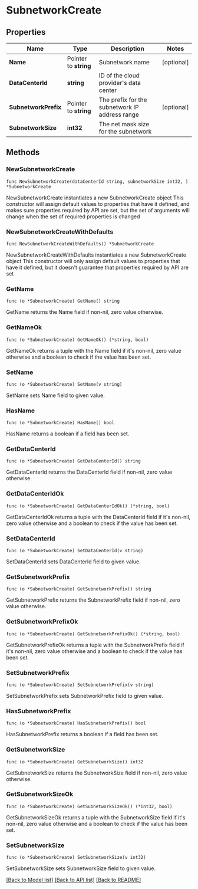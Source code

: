 # SubnetworkCreate

## Properties

Name | Type | Description | Notes
------------ | ------------- | ------------- | -------------
**Name** | Pointer to **string** | Subnetwork name | [optional] 
**DataCenterId** | **string** | ID of the cloud provider&#39;s data center | 
**SubnetworkPrefix** | Pointer to **string** | The prefix for the subnetwork IP address range | [optional] 
**SubnetworkSize** | **int32** | The net mask size for the subnetwork | 

## Methods

### NewSubnetworkCreate

`func NewSubnetworkCreate(dataCenterId string, subnetworkSize int32, ) *SubnetworkCreate`

NewSubnetworkCreate instantiates a new SubnetworkCreate object
This constructor will assign default values to properties that have it defined,
and makes sure properties required by API are set, but the set of arguments
will change when the set of required properties is changed

### NewSubnetworkCreateWithDefaults

`func NewSubnetworkCreateWithDefaults() *SubnetworkCreate`

NewSubnetworkCreateWithDefaults instantiates a new SubnetworkCreate object
This constructor will only assign default values to properties that have it defined,
but it doesn't guarantee that properties required by API are set

### GetName

`func (o *SubnetworkCreate) GetName() string`

GetName returns the Name field if non-nil, zero value otherwise.

### GetNameOk

`func (o *SubnetworkCreate) GetNameOk() (*string, bool)`

GetNameOk returns a tuple with the Name field if it's non-nil, zero value otherwise
and a boolean to check if the value has been set.

### SetName

`func (o *SubnetworkCreate) SetName(v string)`

SetName sets Name field to given value.

### HasName

`func (o *SubnetworkCreate) HasName() bool`

HasName returns a boolean if a field has been set.

### GetDataCenterId

`func (o *SubnetworkCreate) GetDataCenterId() string`

GetDataCenterId returns the DataCenterId field if non-nil, zero value otherwise.

### GetDataCenterIdOk

`func (o *SubnetworkCreate) GetDataCenterIdOk() (*string, bool)`

GetDataCenterIdOk returns a tuple with the DataCenterId field if it's non-nil, zero value otherwise
and a boolean to check if the value has been set.

### SetDataCenterId

`func (o *SubnetworkCreate) SetDataCenterId(v string)`

SetDataCenterId sets DataCenterId field to given value.


### GetSubnetworkPrefix

`func (o *SubnetworkCreate) GetSubnetworkPrefix() string`

GetSubnetworkPrefix returns the SubnetworkPrefix field if non-nil, zero value otherwise.

### GetSubnetworkPrefixOk

`func (o *SubnetworkCreate) GetSubnetworkPrefixOk() (*string, bool)`

GetSubnetworkPrefixOk returns a tuple with the SubnetworkPrefix field if it's non-nil, zero value otherwise
and a boolean to check if the value has been set.

### SetSubnetworkPrefix

`func (o *SubnetworkCreate) SetSubnetworkPrefix(v string)`

SetSubnetworkPrefix sets SubnetworkPrefix field to given value.

### HasSubnetworkPrefix

`func (o *SubnetworkCreate) HasSubnetworkPrefix() bool`

HasSubnetworkPrefix returns a boolean if a field has been set.

### GetSubnetworkSize

`func (o *SubnetworkCreate) GetSubnetworkSize() int32`

GetSubnetworkSize returns the SubnetworkSize field if non-nil, zero value otherwise.

### GetSubnetworkSizeOk

`func (o *SubnetworkCreate) GetSubnetworkSizeOk() (*int32, bool)`

GetSubnetworkSizeOk returns a tuple with the SubnetworkSize field if it's non-nil, zero value otherwise
and a boolean to check if the value has been set.

### SetSubnetworkSize

`func (o *SubnetworkCreate) SetSubnetworkSize(v int32)`

SetSubnetworkSize sets SubnetworkSize field to given value.



[[Back to Model list]](../README.md#documentation-for-models) [[Back to API list]](../README.md#documentation-for-api-endpoints) [[Back to README]](../README.md)


